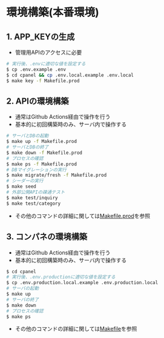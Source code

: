 # 環境構築(本番環境)

## 1. APP_KEYの生成

- 管理用APIのアクセスに必要

```bash
# 実行後、.envに適切な値を設定する
$ cp .env.example .env
$ cd cpanel && cp .env.local.example .env.local
$ make key -f Makefile.prod
```

## 2. APIの環境構築

- 通常はGithub Actions経由で操作を行う
- 基本的に初回構築時のみ、サーバ内で操作する

```bash
# サーバとDBの起動
$ make up -f Makefile.prod
# サーバとDBの終了
$ make down -f Makefile.prod
# プロセスの確認
$ make ps -f Makefile.prod
# DBマイグレーションの実行
$ make migrate/fresh -f Makefile.prod
# シーダーの実行
$ make seed
# 外部公開APIの疎通テスト
$ make test/inquiry
$ make test/category
```

- その他のコマンドの詳細に関しては[Makefile.prod](../Makefile.prod)を参照

## 3. コンパネの環境構築

- 通常はGithub Actions経由で操作を行う
- 基本的に初回構築時のみ、サーバ内で操作する

```bash
$ cd cpanel
# 実行後、.env.productionに適切な値を設定する
$ cp .env.production.local.example .env.production.local
# サーバの起動
$ make up
# サーバの終了
$ make down
# プロセスの確認
$ make ps
```

- その他のコマンドの詳細に関しては[Makefile](../cpanel/Makefile)を参照
